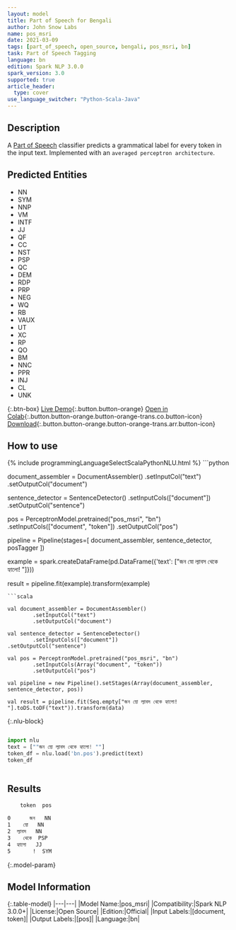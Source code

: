 ```yaml
---
layout: model
title: Part of Speech for Bengali
author: John Snow Labs
name: pos_msri
date: 2021-03-09
tags: [part_of_speech, open_source, bengali, pos_msri, bn]
task: Part of Speech Tagging
language: bn
edition: Spark NLP 3.0.0
spark_version: 3.0
supported: true
article_header:
  type: cover
use_language_switcher: "Python-Scala-Java"
---
```


## Description

A [Part of Speech](https://en.wikipedia.org/wiki/Part_of_speech) classifier predicts a grammatical label for every token in the input text. Implemented with an `averaged perceptron architecture`.

## Predicted Entities

- NN
- SYM
- NNP
- VM
- INTF
- JJ
- QF
- CC
- NST
- PSP
- QC
- DEM
- RDP
- PRP
- NEG
- WQ
- RB
- VAUX
- UT
- XC
- RP
- QO
- BM
- NNC
- PPR
- INJ
- CL
- UNK

{:.btn-box}
[Live Demo](https://demo.johnsnowlabs.com/public/GRAMMAR_EN/){:.button.button-orange}
[Open in Colab](https://colab.research.google.com/github/JohnSnowLabs/spark-nlp-workshop/blob/master/tutorials/streamlit_notebooks/GRAMMAR_EN.ipynb){:.button.button-orange.button-orange-trans.co.button-icon}
[Download](https://s3.amazonaws.com/auxdata.johnsnowlabs.com/public/models/pos_msri_bn_3.0.0_3.0_1615292420029.zip){:.button.button-orange.button-orange-trans.arr.button-icon}

## How to use



<div class="tabs-box" markdown="1">
{% include programmingLanguageSelectScalaPythonNLU.html %}
```python

document_assembler = DocumentAssembler()
  .setInputCol("text")
  .setOutputCol("document")

sentence_detector = SentenceDetector()
  .setInputCols(["document"])
  .setOutputCol("sentence")

pos = PerceptronModel.pretrained("pos_msri", "bn")
  .setInputCols(["document", "token"])
  .setOutputCol("pos")

pipeline = Pipeline(stages=[
  document_assembler,
  sentence_detector,
  posTagger
])

example = spark.createDataFrame(pd.DataFrame({'text': ["জন স্নো ল্যাবস থেকে হ্যালো! "]}))

result = pipeline.fit(example).transform(example)


```
```scala

val document_assembler = DocumentAssembler()
        .setInputCol("text")
        .setOutputCol("document")

val sentence_detector = SentenceDetector()
        .setInputCols(["document"])
.setOutputCol("sentence")

val pos = PerceptronModel.pretrained("pos_msri", "bn")
        .setInputCols(Array("document", "token"))
        .setOutputCol("pos")

val pipeline = new Pipeline().setStages(Array(document_assembler, sentence_detector, pos))

val result = pipeline.fit(Seq.empty["জন স্নো ল্যাবস থেকে হ্যালো! "].toDS.toDF("text")).transform(data)

```

{:.nlu-block}
```python

import nlu
text = [""জন স্নো ল্যাবস থেকে হ্যালো! ""]
token_df = nlu.load('bn.pos').predict(text)
token_df
    
```
</div>

## Results

```bash
    token  pos
              
0      জন   NN
1    স্নো   NN
2  ল্যাবস   NN
3    থেকে  PSP
4  হ্যালো   JJ
5       !  SYM
```

{:.model-param}
## Model Information

{:.table-model}
|---|---|
|Model Name:|pos_msri|
|Compatibility:|Spark NLP 3.0.0+|
|License:|Open Source|
|Edition:|Official|
|Input Labels:|[document, token]|
|Output Labels:|[pos]|
|Language:|bn|